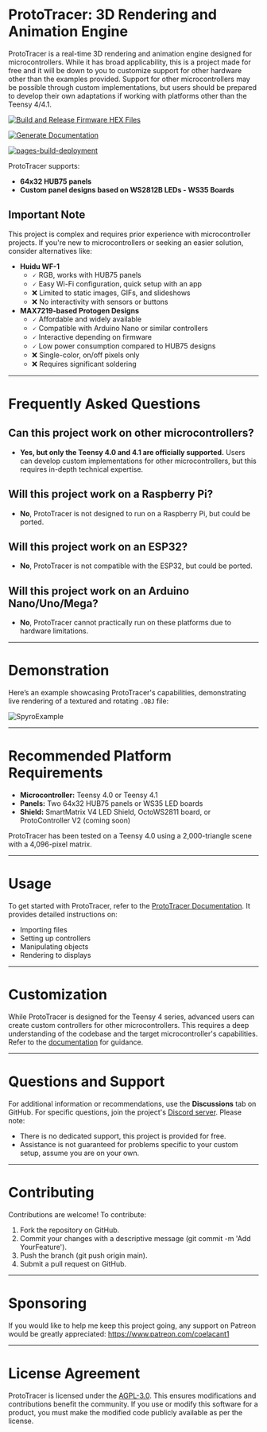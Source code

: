 # ProtoTracer: 3D Rendering and Animation Engine

ProtoTracer is a real-time 3D rendering and animation engine designed for microcontrollers. While it has broad applicability, this is a project made for free and it will be down to you to customize support for other hardware other than the examples provided. Support for other microcontrollers may be possible through custom implementations, but users should be prepared to develop their own adaptations if working with platforms other than the Teensy 4/4.1.

[![Build and Release Firmware HEX Files](https://github.com/coelacant1/ProtoTracer/actions/workflows/build_firmware_and_release.yml/badge.svg)](https://github.com/coelacant1/ProtoTracer/actions/workflows/build_firmware_and_release.yml)

[![Generate Documentation](https://github.com/coelacant1/ProtoTracer/actions/workflows/documentation.yml/badge.svg)](https://github.com/coelacant1/ProtoTracer/actions/workflows/documentation.yml)

[![pages-build-deployment](https://github.com/coelacant1/ProtoTracer/actions/workflows/pages/pages-build-deployment/badge.svg)](https://github.com/coelacant1/ProtoTracer/actions/workflows/pages/pages-build-deployment)

ProtoTracer supports:
- **64x32 HUB75 panels**
- **Custom panel designs based on WS2812B LEDs - WS35 Boards**

## Important Note
This project is complex and requires prior experience with microcontroller projects. If you're new to microcontrollers or seeking an easier solution, consider alternatives like:
- **Huidu WF-1**
  - 🗸 RGB, works with HUB75 panels
  - 🗸 Easy Wi-Fi configuration, quick setup with an app
  - ❌ Limited to static images, GIFs, and slideshows
  - ❌ No interactivity with sensors or buttons
- **MAX7219-based Protogen Designs**
  - 🗸 Affordable and widely available
  - 🗸 Compatible with Arduino Nano or similar controllers
  - 🗸 Interactive depending on firmware
  - 🗸 Low power consumption compared to HUB75 designs
  - ❌ Single-color, on/off pixels only
  - ❌ Requires significant soldering

---

# Frequently Asked Questions

## Can this project work on other microcontrollers?
- **Yes, but only the Teensy 4.0 and 4.1 are officially supported.** Users can develop custom implementations for other microcontrollers, but this requires in-depth technical expertise.

## Will this project work on a Raspberry Pi?
- **No**, ProtoTracer is not designed to run on a Raspberry Pi, but could be ported.

## Will this project work on an ESP32?
- **No**, ProtoTracer is not compatible with the ESP32, but could be ported.

## Will this project work on an Arduino Nano/Uno/Mega?
- **No**, ProtoTracer cannot practically run on these platforms due to hardware limitations.

---

# Demonstration

Here’s an example showcasing ProtoTracer's capabilities, demonstrating live rendering of a textured and rotating `.OBJ` file:

![SpyroExample](https://user-images.githubusercontent.com/77935580/130149757-41306da9-5296-42f5-86bc-87f785d9e56b.gif)

---

# Recommended Platform Requirements

- **Microcontroller:** Teensy 4.0 or Teensy 4.1
- **Panels:** Two 64x32 HUB75 panels or WS35 LED boards
- **Shield:** SmartMatrix V4 LED Shield, OctoWS2811 board, or ProtoController V2 (coming soon)

ProtoTracer has been tested on a Teensy 4.0 using a 2,000-triangle scene with a 4,096-pixel matrix.

---

# Usage

To get started with ProtoTracer, refer to the [ProtoTracer Documentation](https://coelacant1.github.io/ProtoTracer). It provides detailed instructions on:
- Importing files
- Setting up controllers
- Manipulating objects
- Rendering to displays

---

# Customization

While ProtoTracer is designed for the Teensy 4 series, advanced users can create custom controllers for other microcontrollers. This requires a deep understanding of the codebase and the target microcontroller's capabilities. Refer to the [documentation](https://coelacant1.github.io/ProtoTracer) for guidance.

---

# Questions and Support

For additional information or recommendations, use the **Discussions** tab on GitHub. For specific questions, join the project's [Discord server](https://discord.gg/YwaWnhJ). Please note:
- There is no dedicated support, this project is provided for free.
- Assistance is not guaranteed for problems specific to your custom setup, assume you are on your own.

---

# Contributing

Contributions are welcome! To contribute:
1. Fork the repository on GitHub.
2. Commit your changes with a descriptive message (git commit -m 'Add YourFeature').
3. Push the branch (git push origin main).
4. Submit a pull request on GitHub.

---

# Sponsoring
If you would like to help me keep this project going, any support on Patreon would be greatly appreciated: https://www.patreon.com/coelacant1

---

# License Agreement

ProtoTracer is licensed under the [AGPL-3.0](https://choosealicense.com/licenses/agpl-3.0/). This ensures modifications and contributions benefit the community. If you use or modify this software for a product, you must make the modified code publicly available as per the license.

